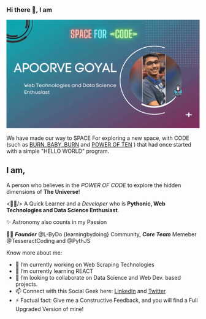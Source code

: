 ### Hi there 👋, I am

![](Apoorve73.gif)

We have made our way to SPACE For exploring a new space, with CODE (such as [BURN_BABY_BURN](https://github.com/chrislgarry/Apollo-11) and [POWER OF TEN](https://en.wikipedia.org/wiki/The_Power_of_10:_Rules_for_Developing_Safety-Critical_Code#:~:text=The%20Power%20of%2010%20Rules,to%20review%20or%20statically%20analyze.) ) that had once started with a simple "HELLO WORLD" program.

## I am,
 A person who believes in the *POWER OF CODE* to explore the hidden dimensions of **The Universe**!

<👨‍💻/> A Quick Learner and a *Developer* who is **Pythonic, Web Technologies and Data Science Enthusiast**.

✨ Astronomy also counts in my Passion

👨‍🎓 ***Founder*** @L-ByDo {learningbydoing} Community, ***Core Team*** Memeber @TesseractCoding and @PythJS
<!--
**Apoorve73/Apoorve73** is a ✨ _special_ ✨ repository because its `README.md` (this file) appears on your GitHub profile.-->

Know more about me:

- 🔭 I’m currently working on Web Scraping Technologies
- 🌱 I’m currently learning REACT
- 👯 I’m looking to collaborate on Data Science and Web Dev. based projects.<!-- 🤔 I’m looking for help with ... - 💬 Ask me about -->
- 📫 Connect with this Social Geek here: [LinkedIn](www.linkedin.com/in/apoorve-goyal) and [Twitter](https://twitter.com/Apoorve582)<!-- - 😄 Pronouns: -->
- ⚡ Factual fact: Give me a Constructive Feedback, and you will find a Full Upgraded Version of mine!

